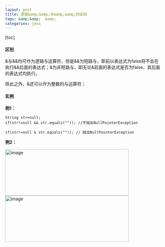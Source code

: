 ```yaml
---
layout: post
title: 逻辑&amp;&amp;与&amp;&amp;的区别
tags: &amp;&amp;  &amp;
categories: java
---  
```


[toc]  

#### 区别  

&与&&均可作为逻辑与运算符，但是&&为短路与，即前以表达式为false将不会在执行&&后面的表达式；&为非短路与，即无论&前面的表达式是否为false，其后面的表达式均执行。  

除此之外，&还可以作为整数的与运算符；  

#### 实例   

**例1：**   
```  
String str=null;
if(str!=null && str.equals("")); //不抛出NullPointerException

if(str!=null & str.equals("")); // 抛出NullPointerException
```
  
**例2：**  

<img src="https://zy123a.github.io/zy-blog/images/java/逻辑与.png" width="400" height="150" alt="image"/>   

<img src="https://zy123a.github.io/zy-blog/images/java/非短路与.png" width="400" height="150" alt="image"/>   


